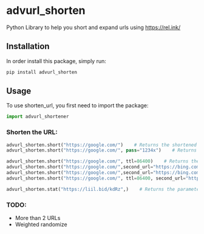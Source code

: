 # advurl_shorten

Python Library to help you short and expand urls using https://rel.ink/

## Installation

In order install this package, simply run:

```bash
pip install advurl_shorten
```

## Usage

To use shorten_url, you first need to import the package:

```python
import advurl_shortener
```

### Shorten the URL:

```python
advurl_shorten.short("https://google.com/")    # Returns the shortened URLs
advurl_shorten.short("https://google.com/", pass="1234x")    # Returns the shortened URLs, set password to get statistics and parameters of shortened url

advurl_shorten.short("https://google.com/", ttl=86400)    # Returns the shortened URLs., after 24 hours (86400 seconds) will return "The Link You Followed Has Expired"
advurl_shorten.short("https://google.com/",second_url="https://bing.com/")    # Returns shortened URLs. The shortened link is randomly redirected to one of the provided URLs.
advurl_shorten.short("https://google.com/",second_url="https://bing.com/", "weights"=[0.3, 0.4])    # Returns shortened URLs. The shortened link is randomly (weighted by weight parameter) redirected to one of the provided URLs.
advurl_shorten.short("https://google.com/", ttl=86400, second_url="https://bing.com/")    # Returns the shortened URLs., after 24 hours (86400 seconds)  shortned link will redirect to second_url

advurl_shorten.stat("https://liil.bid/kdRz",)    # Returns the parameters and visit statistics of the shortened URL

```

### TODO:
- More than 2 URLs
- Weighted randomize

